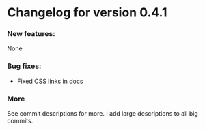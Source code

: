 # Changelog for version 0.4.1
### New features:
None

### Bug fixes:
* Fixed CSS links in docs

### More
See commit descriptions for more. I add large descriptions to all big commits.